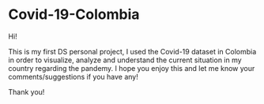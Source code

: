 # Covid-19-Colombia

Hi!

This is my first DS personal project, I used the Covid-19 dataset in Colombia in order to visualize, analyze and understand the current situation in my country regarding the pandemy. I hope you enjoy this and let me know your comments/suggestions if you have any!

Thank you!
